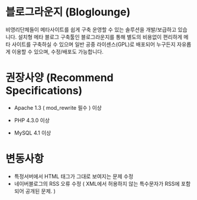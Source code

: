블로그라운지 (Bloglounge)
===========

비영리단체들이 메타사이트를 쉽게 구축 운영할 수 있는 솔루션을 개발/보급하고 있습니다. 설치형 메타 블로그 구축툴인 블로그라운지를 통해 별도의 비용없이 편리하게 메타 사이트를 구축하실 수 있으며 일반 공중 라이센스(GPL)로 배포되어 누구든지 자유롭게 이용할 수 있으며, 수정/배포도 가능합니다.

권장사양 (Recommend Specifications)
===========
- Apache 1.3 ( mod_rewrite 필수 ) 이상

- PHP 4.3.0 이상

- MySQL  4.1 이상

변동사항
===========

- 특정서버에서 HTML 태그가 그대로 보여지는 문제 수정
- 네이버블로그의 RSS 오류 수정 ( XML에서 허용하지 않는 특수문자가 RSS에 포함되어 공개된 문제. )
